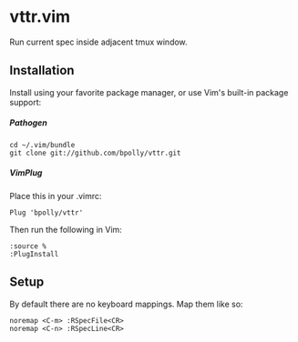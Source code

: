 # vttr.vim

Run current spec inside adjacent tmux window.

## Installation

Install using your favorite package manager, or use Vim's built-in package
support:

##### Pathogen

```
cd ~/.vim/bundle
git clone git://github.com/bpolly/vttr.git
```

##### VimPlug

Place this in your .vimrc:

```viml
Plug 'bpolly/vttr'
```

Then run the following in Vim:

```
:source %
:PlugInstall
```

## Setup

By default there are no keyboard mappings. Map them like so:

```
noremap <C-m> :RSpecFile<CR>
noremap <C-n> :RSpecLine<CR>
```


